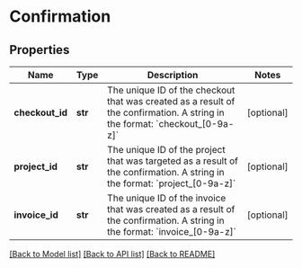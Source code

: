 # Confirmation

## Properties
Name | Type | Description | Notes
------------ | ------------- | ------------- | -------------
**checkout_id** | **str** | The unique ID of the checkout that was created as a result of the confirmation.  A string in the format: &#x60;checkout_[0-9a-z]&#x60; | [optional] 
**project_id** | **str** | The unique ID of the project that was targeted as a result of the confirmation.  A string in the format: &#x60;project_[0-9a-z]&#x60; | [optional] 
**invoice_id** | **str** | The unique ID of the invoice that was created as a result of the confirmation.  A string in the format: &#x60;invoice_[0-9a-z]&#x60; | [optional] 

[[Back to Model list]](../README.md#documentation-for-models) [[Back to API list]](../README.md#documentation-for-api-endpoints) [[Back to README]](../README.md)


